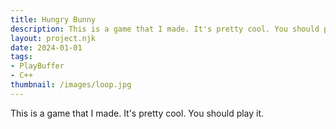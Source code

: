 ```yaml
---
title: Hungry Bunny
description: This is a game that I made. It's pretty cool. You should play it.
layout: project.njk
date: 2024-01-01
tags: 
- PlayBuffer
- C++
thumbnail: /images/loop.jpg
---
```


This is a game that I made. It's pretty cool. You should play it.

